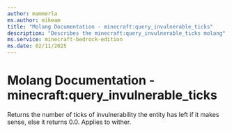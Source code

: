 ```yaml
---
author: mammerla
ms.author: mikeam
title: "Molang Documentation - minecraft:query_invulnerable_ticks"
description: "Describes the minecraft:query_invulnerable_ticks molang"
ms.service: minecraft-bedrock-edition
ms.date: 02/11/2025 
---
```


# Molang Documentation - minecraft:query_invulnerable_ticks

Returns the number of ticks of invulnerability the entity has left if it makes sense, else it returns 0.0. Applies to wither.

